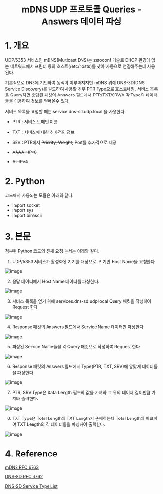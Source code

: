 # <center> mDNS UDP 프로토콜 Queries - Answers 데이터 파싱 </center>

# 1. 개요
UDP/5353 서비스인 mDNS(Multicast DNS)는 zeroconf 기술로 DHCP 환경이 없는 네트워크에서 프린터 등의 호스트(/etc/hosts)를 찾아 자동으로 연결해주는데 사용된다.<br>

기본적으로 DNS에 기반하여 동작이 이루어지지만 mDNS 위에 DNS-SD(DNS Service Discovery)를 빌드하여 사용할 경우 PTR Type으로 호스트네임, 서비스 목록을 Query하면 응답된 패킷의 Answers 필드에서 PTR/TXT/SRV/A 각 Type의 데이터들을 이용하여 정보를 얻어올수 있다.

서비스 목록을 요청할 때는 service.dns-sd.udp.local 을 사용한다.

* PTR : 서비스 도메인 이름

* TXT : 서비스에 대한 추가적인 정보

* SRV : PTR에서 ~~Priority, Weight,~~ Port를 추가적으로 제공

* ~~AAAA : IPv6~~

* ~~A : IPv4~~

# 2. Python
코드에서 사용되는 모듈은 아래와 같다.
* import socket
* import sys
* import binascii

# 3. 본문
첨부된 Python 코드의 전체 요청 순서는 아래와 같다.
1. UDP/5353 서비스가 활성화된 기기를 대상으로 IP 기반 Host Name을 요청한다

![image](https://user-images.githubusercontent.com/40857478/121495154-58a07700-ca14-11eb-89a0-fd03d04053a3.png)


2. 응답 데이터에서 Host Name 데이터를 파싱한다.

![image](https://user-images.githubusercontent.com/40857478/121495200-635b0c00-ca14-11eb-8471-cdcd31d87041.png)


3. 서비스 목록을 얻기 위해 services.dns-sd.udp.local Query 패킷을 작성하여 Request 한다

![image](https://user-images.githubusercontent.com/40857478/121495313-7d94ea00-ca14-11eb-8b21-53fb2426f25d.png)


4. Response 패킷의 Answers 필드에서 Service Name 데이터만 파싱한다

![image](https://user-images.githubusercontent.com/40857478/121495373-88e81580-ca14-11eb-9b0e-ab53a10649ac.png)


5. 파싱된 Service Name들을 각 Query 패킷으로 작성하여 Request 한다

![image](https://user-images.githubusercontent.com/40857478/121495546-aae19800-ca14-11eb-93af-5a7291b703b2.png)


6. Response 패킷의 Answers 필드에서 Type(PTR, TXT, SRV)에 알맞게 데이터들을 파싱한다

![image](https://user-images.githubusercontent.com/40857478/121495631-bf259500-ca14-11eb-8f87-e3a843c015c1.png)


7. PTR, SRV Type은 Data Length 필드의 값을 가져와 그 뒤의 데이터 길이만큼 가져와 출력한다.

![image](https://user-images.githubusercontent.com/40857478/121495785-dd8b9080-ca14-11eb-830a-31cebb9d011e.png)


8. TXT Type은 Total Length와 TXT Length가 존재하는데 Total Length와 비교하여 TXT Length의 각 데이터들을 파싱하여 출력한다.

![image](https://user-images.githubusercontent.com/40857478/121497348-4fb0a500-ca16-11eb-8738-e21ac36f5f0e.png)

# 4. Reference
[mDNS RFC 6763](https://datatracker.ietf.org/doc/html/rfc6763)

[DNS-SD RFC 6762](https://datatracker.ietf.org/doc/html/rfc6762)

[DNS-SD Service Type List](http://dns-sd.org/ServiceTypes.html)

